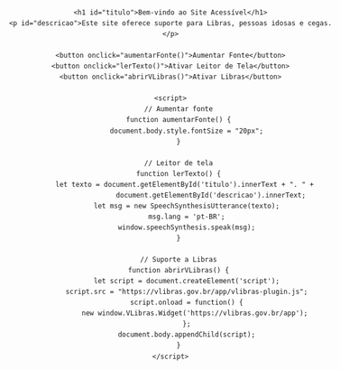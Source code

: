 <!DOCTYPE html>
<html lang="pt-BR">
<head>
    <meta charset="UTF-8">
    <meta name="viewport" content="width=device-width, initial-scale=1.0">
    <title>Site Acessível</title>
    <style>
        body {
            font-family: Arial, sans-serif;
            text-align: center;
            max-width: 600px;
            margin: auto;
            padding: 20px;
            line-height: 1.6;
        }
        button {
            margin: 10px;
            padding: 10px;
            font-size: 16px;
            cursor: pointer;
        }
    </style>
</head>
<body>

    <h1 id="titulo">Bem-vindo ao Site Acessível</h1>
    <p id="descricao">Este site oferece suporte para Libras, pessoas idosas e cegas.</p>

    <button onclick="aumentarFonte()">Aumentar Fonte</button>
    <button onclick="lerTexto()">Ativar Leitor de Tela</button>
    <button onclick="abrirVLibras()">Ativar Libras</button>

    <script>
        // Aumentar fonte
        function aumentarFonte() {
            document.body.style.fontSize = "20px";
        }

        // Leitor de tela
        function lerTexto() {
            let texto = document.getElementById('titulo').innerText + ". " + 
                        document.getElementById('descricao').innerText;
            let msg = new SpeechSynthesisUtterance(texto);
            msg.lang = 'pt-BR';
            window.speechSynthesis.speak(msg);
        }

        // Suporte a Libras
        function abrirVLibras() {
            let script = document.createElement('script');
            script.src = "https://vlibras.gov.br/app/vlibras-plugin.js";
            script.onload = function() {
                new window.VLibras.Widget('https://vlibras.gov.br/app');
            };
            document.body.appendChild(script);
        }
    </script>

</body>
</html>
